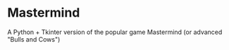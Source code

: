 # Mastermind
A Python + Tkinter version of the popular game Mastermind (or advanced "Bulls and Cows")
